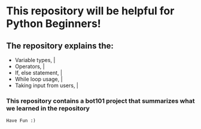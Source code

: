 # This repository will be helpful for Python Beginners!

## The repository explains the: 

- Variable types, |
- Operators, |
- If, else statement, |
- While loop usage, |
- Taking input from users, |

<h3> This repository contains a bot101 project that summarizes what we learned in the repository </h3>

```funny
Have Fun :)
```

